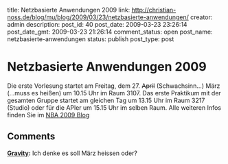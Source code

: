 title: Netzbasierte Anwendungen 2009
link: http://christian-noss.de/blog/mu/blog/2009/03/23/netzbasierte-anwendungen/
creator: admin
description: 
post_id: 40
post_date: 2009-03-23 23:26:14
post_date_gmt: 2009-03-23 21:26:14
comment_status: open
post_name: netzbasierte-anwendungen
status: publish
post_type: post

# Netzbasierte Anwendungen 2009

Die erste Vorlesung startet am Freitag, dem 27. <del>April</del> (Schwachsinn...) März (...muss es heißen) um 10.15 Uhr im Raum 3107. Das erste Praktikum mit der gesamten Gruppe startet am gleichen Tag um 13.15 Uhr im Raum 3217 (Studio) oder für die APler um 15.15 Uhr im selben Raum. Alle weiteren Infos finden Sie im [NBA 2009 Blog](/blog/nba_09)

## Comments

**[Gravity](#116 "2009-03-26 16:37:58"):** Ich denke es soll März heissen oder?

